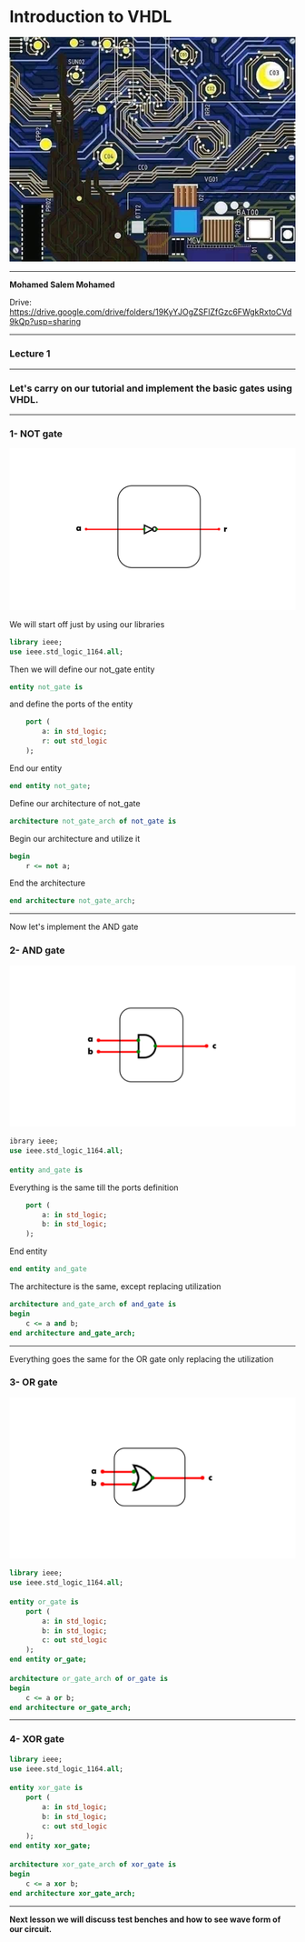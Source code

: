 # __Introduction to VHDL__

![Starry Night Logic](https://github.com/Mohamedsalem80/VHDL-tutorial/blob/main/assets/starrynightlogic.jpeg)

---

__Mohamed Salem Mohamed__

Drive: https://drive.google.com/drive/folders/19KyYJOgZSFlZfGzc6FWgkRxtoCVd9kQp?usp=sharing

---
### Lecture 1
---

### __Let's carry on our tutorial and implement the basic gates using VHDL.__

---

### __1- NOT gate__

![vhdl](https://github.com/Mohamedsalem80/VHDL-tutorial/blob/main/assets/vhdl2-1.jpg)

We will start off just by using our libraries

```vhdl
library ieee;
use ieee.std_logic_1164.all;
```

Then we will define our not_gate entity
```vhdl
entity not_gate is
```

and define the ports of the entity
```vhdl
    port (
        a: in std_logic;
        r: out std_logic
    );
```
End our entity
```vhdl
end entity not_gate;
```

Define our architecture of not_gate
```vhdl
architecture not_gate_arch of not_gate is
```

Begin our architecture and utilize it
```vhdl
begin
    r <= not a;
```

End the architecture
```vhdl
end architecture not_gate_arch;
```

---

Now let's implement the AND gate

### __2- AND gate__

![vhdl](https://github.com/Mohamedsalem80/VHDL-tutorial/blob/main/assets/vhdl2-2.jpg)

```vhdl
ibrary ieee;
use ieee.std_logic_1164.all;

entity and_gate is
```

Everything is the same till the ports definition

```vhdl
    port (
        a: in std_logic;
        b: in std_logic;
    );
```

End entity
```vhdl
end entity and_gate
```

The architecture is the same, except replacing utilization
```vhdl
architecture and_gate_arch of and_gate is
begin
    c <= a and b;
end architecture and_gate_arch;
```
---
Everything goes the same for the OR gate only replacing the utilization

### __3- OR gate__

![vhdl](https://github.com/Mohamedsalem80/VHDL-tutorial/blob/main/assets/vhdl2-3.jpg)

```vhdl
library ieee;
use ieee.std_logic_1164.all;

entity or_gate is
    port (
        a: in std_logic;
        b: in std_logic;
        c: out std_logic
    );
end entity or_gate;

architecture or_gate_arch of or_gate is
begin
    c <= a or b;
end architecture or_gate_arch;
```

---
### __4- XOR gate__

```vhdl
library ieee;
use ieee.std_logic_1164.all;

entity xor_gate is
    port (
        a: in std_logic;
        b: in std_logic;
        c: out std_logic
    );
end entity xor_gate;

architecture xor_gate_arch of xor_gate is
begin
    c <= a xor b;
end architecture xor_gate_arch;
```

---
__Next lesson we will discuss test benches and how to see wave form of our circuit.__
